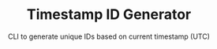 <div align="center">

# Timestamp ID Generator

CLI to generate unique IDs based on current timestamp (UTC)

</div>
